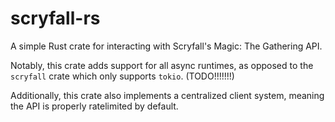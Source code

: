 # scryfall-rs

A simple Rust crate for interacting with Scryfall's Magic: The Gathering API.

Notably, this crate adds support for all async runtimes, as opposed to the `scryfall` crate which only supports `tokio`. (TODO!!!!!!!)

Additionally, this crate also implements a centralized client system, meaning the API is properly ratelimited by default.
